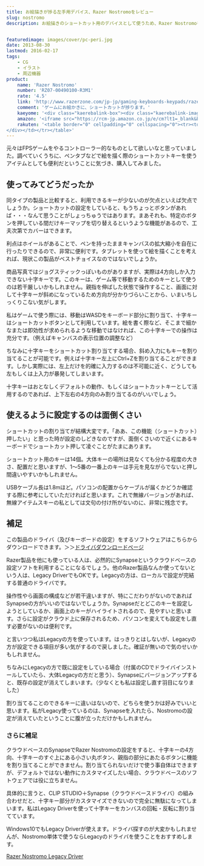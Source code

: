 ```yaml
---
title: お絵描きが捗る左手用デバイス、Razer Nostromoをレビュー
slug: nostromo
description: お絵描きのショートカット用のデバイスとして使うため、Razer Nostromoを購入しました。この製品自体にホイールがついているのがポイントです。キャンバスの拡大縮小などをホイールを使って行うことができるのがとても便利です。


featuredimage: images/cover/pc-peri.jpg
date: 2013-08-30
lastmod: 2016-02-17
tags: 
    - CG
    - イラスト
    - 周辺機器
product:
    name: 'Razer Nostromo'
    number: 'RZ07-00490100-R3M1'
    rate: '4.5'
    link: 'http://www.razerzone.com/jp-jp/gaming-keyboards-keypads/razer-nostromo'
    comment: 'ゲームにお絵かきに、ショートカットが捗ります。'
    kaeyome: '<div class="kaerebalink-box"><div class="kaerebalink-image"><a href="http://www.amazon.co.jp/exec/obidos/ASIN/B004FLKPOQ/illusionspace-22/ref=nosim/" rel="nofollow" target="_blank"><img src="https://ecx.images-amazon.com/images/I/417n4oEpGvL._SL160_.jpg" style="border: none;" /></a></div><div class="kaerebalink-info"><div class="kaerebalink-name"><a href="http://www.amazon.co.jp/exec/obidos/ASIN/B004FLKPOQ/illusionspace-22/ref=nosim/" rel="nofollow" target="_blank">Razer Nostromo ゲーミング キーパッド 【正規保証品】 RZ07-00490100-R3M1</a><div class="kaerebalink-powered-date">posted with <a href="http://kaereba.com" rel="nofollow" target="_blank">カエレバ</a></div></div><div class="kaerebalink-detail"> RAZER 2010-12-24    </div><div class="kaerebalink-link1"><div class="shoplinkamazon"><a href="http://www.amazon.co.jp/gp/search?keywords=RZ07-00490100-R3M1&__mk_ja_JP=%83J%83%5E%83J%83i&tag=illusionspace-22" rel="nofollow" target="_blank" title="アマゾン" >Amazonで購入</a></div><div class="shoplinkrakuten"><a href="http://hb.afl.rakuten.co.jp/hgc/0e95387f.f2aef20d.0e953880.25e412bd/?pc=http%3A%2F%2Fsearch.rakuten.co.jp%2Fsearch%2Fmall%2FRZ07-00490100-R3M1%2F-%2Ff.1-p.1-s.1-sf.0-st.A-v.2%3Fx%3D0%26scid%3Daf_ich_link_urltxt%26m%3Dhttp%3A%2F%2Fm.rakuten.co.jp%2F" rel="nofollow" target="_blank" title="楽天市場" >楽天市場で購入</a></div></div></div><div class="booklink-footer" style="clear: left"></div></div>'
    amazon: '<iframe src="https://rcm-jp.amazon.co.jp/e/cm?lt1=_blank&bc1=000000&IS2=1&bg1=FFFFFF&fc1=000000&lc1=0000FF&t=illusionspace-22&o=9&p=8&l=as4&m=amazon&f=ifr&ref=ss_til&asins=B004FLKPOQ" style="width:120px;height:240px;" scrolling="no" marginwidth="0" marginheight="0" frameborder="0"></iframe>'
    rakuten: '<table border="0" cellpadding="0" cellspacing="0"><tr><td valign="top"><div style="border:1px solid;margin:0px;padding:6px 0px;width:120px;text-align:center;float:left"><a href="http://hb.afl.rakuten.co.jp/hgc/11abda17.b51382db.11abda18.f2e6ddff/?pc=http%3a%2f%2fitem.rakuten.co.jp%2frazerjapan%2frz07-00490100-r3m1%2f%3fscid%3daf_link_tbl&m=http%3a%2f%2fm.rakuten.co.jp%2frazerjapan%2fi%2f10000027%2f" target="_blank"><img src="https://hbb.afl.rakuten.co.jp/hgb/?pc=http%3a%2f%2fthumbnail.image.rakuten.co.jp%2f%400_mall%2frazerjapan%2fcabinet%2fproducts%2fnostromo%2fimg59803206.jpg%3f_ex%3d80x80&m=http%3a%2f%2fthumbnail.image.rakuten.co.jp%2f%400_mall%2frazerjapan%2fcabinet%2fproducts%2fnostromo%2fimg59803206.jpg%3f_ex%3d64x64" alt="【正規保証品】Razer Nostromo 左手用ゲーミングキーパッド ..." border="0" style="margin:0px;padding:0px"></a><p style="font-size:12px;line-height:1.4em;text-align:left;margin:0px;padding:2px 6px"><a href="http://hb.afl.rakuten.co.jp/hgc/11abda17.b51382db.11abda18.f2e6ddff/?pc=http%3a%2f%2fitem.rakuten.co.jp%2frazerjapan%2frz07-00490100-r3m1%2f%3fscid%3daf_link_tbl&m=http%3a%2f%2fm.rakuten.co.jp%2frazerjapan%2fi%2f10000027%2f" target="_blank">【正規保証品】Razer Nostromo 左手用ゲーミングキーパッド ...</a>
</div></td></tr></table>'
---
```


元々はFPSゲームをやるコントローラー的なものとして欲しいなと思っていました。調べていくうちに、ペンタブなどで絵を描く際のショートカットキーを使うアイテムとしても便利だということに気づき、購入してみました。


## 使ってみてどうだったか


同タイプの製品と比較すると、利用できるキーが少ないのが欠点といえば欠点でしょうか。ショートカットの設定をしていると、もうちょっとボタンがあれば・・・なんて思うことがしょっちゅうではあります。まあそれも、特定のボタンを押している間だけキーマップを切り替えるというような機能があるので、工夫次第でカバーはできます。

利点はホイールがあることで、ペンを持ったままキャンバスの拡大縮小を自在に行ったりできるので、非常に便利です。タブレットを使って絵を描くことを考えれば、現状この製品がベストチョイスなのではないでしょうか。

商品写真ではジョグスティックっぽいものがありますが、実際は4方向しか入力できない十字キーです。このキーは、ゲーム等で移動するためのキーとして使うのは若干厳しいかもしれません。親指を伸ばした状態で操作すること、画面に対して十字キーが斜めになっているため方向が分かりづらいことから、いまいちしっくりこない気がします。

私はゲームで使う際には、移動はWASDをキーボード部分に割り当て、十字キーはショートカットボタンとして利用しています。絵を書く際など、そこまで細かなまたは即効性が求められるような移動ではなければ、この十字キーでの操作は充分です。（例えばキャンバスの表示位置の調整など）

ちなみに十字キーをショートカット割り当てする場合、斜め入力にもキーを割り当てることが可能です。例えば十字キー左上にCtrl+Zを割り当てることができます。しかし実際には、左上だけを的確に入力するのは不可能に近く、どうしても左もしくは上入力が暴発してしまいます。

十字キーはおとなしくデフォルトの動作、もしくはショートカットキーとして活用するのであれば、上下左右の4方向のみ割り当てるのがいいでしょう。


## 使えるように設定するのは面倒くさい


ショートカットの割り当てが結構大変です。「ああ、この機能（ショートカット）押したい」と思った時が設定のしどきなのですが、面倒くさいので近くにあるキーボードでショートカット押して凌ぐことがたまにあります。

ショートカット用のキーは14個。大体キーの場所は見なくても分かる程度の大きさ、配置だと思いますが、1～5番の一番上のキーは手元を見ながらでないと押し間違いやすいかもしれません。

USBケーブル長は1.8mほど。パソコンの配置からケーブルが届くかどうか確認する際に参考にしていただければと思います。これで無線バージョンがあれば、無線アイテムスキーの私としては文句の付け所がないのに、非常に残念です。


## 補足


この製品のドライバ（及びキーボードの設定）をするソフトウェアはこちらからダウンロードできます。＞＞<a href="http://drivers.razersupport.com//index.php?_m=downloads&_a=view&parentcategoryid=96&nav=0%2C348%2C86" target="_blank">ドライバダウンロードページ</a>

Razer製品を他にも使っている人は、必然的にSynapseというクラウドベースの設定ソフトを利用することになるでしょう。他のRazer製品なんか使ってないという人は、Legacy DriverでもOKです。Legacyの方は、ローカルで設定が完結する普通のドライバです。

操作性やら画面の構成などが若干違いますが、特にこだわりがないのであればSynapseの方がいいのではないでしょうか。Synapseだとどこのキーを設定しようとしているか、画面上のキーがハイライトされるので、見やすいと思います。さらに設定がクラウド上に保存されるため、パソコンを変えても設定をし直す必要がないのは便利です。

と言いつつ私はLegacyの方を使っています。はっきりとはしないが、Legacyの方が設定できる項目が多い気がするので戻しました。確証が無いので気のせいかもしれません。

ちなみにLegacyの方で既に設定をしている場合（付属のCDでドライバインストールしていたら、大体Legacyの方だと思う）、Synapseにバージョンアップすると、既存の設定が消えてしまいます。（少なくとも私は設定し直す羽目になりました）

割り当てることのできるキーに違いはないので、どちらを使うかは好みでいいと思います。私がLegacy使っているのは、Synapseを入れたら、Nostromoの設定が消えていたということに腹が立っただけかもしれません。


### さらに補足


クラウドベースのSynapseでRazer Nostromoの設定をすると、十字キーの4方向、十字キーのすぐ上にある小さい丸ボタン、親指の部分にあたるボタンに機能を割り当てることができません。割り当てられないだけで使う事自体はできますが、デフォルトではない動作にカスタマイズしたい場合、クラウドベースのソフトウェアでは役に立ちません。

具体的に言うと、CLIP STUDIO＋Synapse（クラウドベースドライバ）の組み合わせだと、十字キー部分がカスタマイズできないので完全に無駄になってしまいます。私はLegacy Driverを使って十字キーをカンバスの回転・反転に割り当てています。

Windows10でもLegacy Driverが使えます。ドライバ探すのが大変かもしれませんが、Nostromo単体で使うならLegacyのドライバを使うことをおすすめします。

<a href="http://drivers.razersupport.com//index.php?_m=downloads&_a=view&parentcategoryid=96&pcid=86&nav=0,348,86">Razer Nostromo Legacy Driver</a>


  